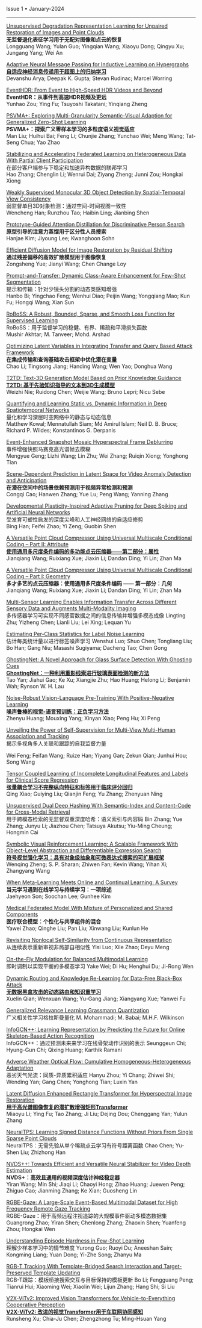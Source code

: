 Issue 1 • January-2024


---



[Unsupervised Degradation Representation Learning for Unpaired Restoration of Images and Point Clouds](https://ieeexplore.ieee.org/document/10738507/)  
**无监督退化表征学习用于无配对图像和点云的恢复**  
Longguang Wang;
Yulan Guo;
Yingqian Wang;
Xiaoyu Dong;
Qingyu Xu;
Jungang Yang;
Wei An

[Adaptive Neural Message Passing for Inductive Learning on Hypergraphs](https://ieeexplore.ieee.org/document/10612216/)  
**[自适应神经消息传递用于超图上的归纳学习](https://mp.weixin.qq.com/s/rXOKTvnUHxcDommbwKpmAg)**  
Devanshu Arya;
Deepak K. Gupta;
Stevan Rudinac;
Marcel Worring


[EventHDR: From Event to High-Speed HDR Videos and Beyond](https://ieeexplore.ieee.org/document/10713104/)  
**EventHDR：从事件到高速HDR视频及更远**  
Yunhao Zou;
Ying Fu;
Tsuyoshi Takatani;
Yinqiang Zheng

 
[PSVMA+: Exploring Multi-Granularity Semantic-Visual Adaption for Generalized Zero-Shot Learning](https://ieeexplore.ieee.org/document/10693541/)  
**PSVMA+：探索广义零样本学习的多粒度语义视觉适应**  
Man Liu;
Huihui Bai;
Feng Li;
Chunjie Zhang;
Yunchao Wei;
Meng Wang;
Tat-Seng Chua;
Yao Zhao



[Stabilizing and Accelerating Federated Learning on Heterogeneous Data With Partial Client Participation](https://ieeexplore.ieee.org/document/10696955/)  
在部分客户端参与下稳定和加速异构数据的联邦学习  
Hao Zhang;
Chenglin Li;
Wenrui Dai;
Ziyang Zheng;
Junni Zou;
Hongkai Xiong



[Weakly Supervised Monocular 3D Object Detection by Spatial-Temporal View Consistency](https://ieeexplore.ieee.org/document/10689672/)  
弱监督单目3D对象检测：通过空间-时间视图一致性  
Wencheng Han;
Runzhou Tao;
Haibin Ling;
Jianbing Shen


[Prototype-Guided Attention Distillation for Discriminative Person Search](https://ieeexplore.ieee.org/document/10681282/)  
**原型引导的注意力蒸馏用于区分性人员搜索**  
Hanjae Kim;
Jiyoung Lee;
Kwanghoon Sohn


[Efficient Diffusion Model for Image Restoration by Residual Shifting](https://ieeexplore.ieee.org/document/10681246/)  
**通过残差偏移的高效扩散模型用于图像恢复**  
Zongsheng Yue;
Jianyi Wang;
Chen Change Loy


[Prompt-and-Transfer: Dynamic Class-Aware Enhancement for Few-Shot Segmentation](https://ieeexplore.ieee.org/document/10681253/)  
提示和传输：针对少镜头分割的动态类感知增强  
Hanbo Bi;
Yingchao Feng;
Wenhui Diao;
Peijin Wang;
Yongqiang Mao;
Kun Fu;
Hongqi Wang;
Xian Sun


[RoBoSS: A Robust, Bounded, Sparse, and Smooth Loss Function for Supervised Learning](https://ieeexplore.ieee.org/document/10685140/)  
RoBoSS：用于监督学习的稳健、有界、稀疏和平滑损失函数  
Mushir Akhtar;
M. Tanveer;
Mohd. Arshad


[Optimizing Latent Variables in Integrating Transfer and Query Based Attack Framework](https://ieeexplore.ieee.org/document/10681296/)  
**在集成传输和查询基础攻击框架中优化潜在变量**  
Chao Li;
Tingsong Jiang;
Handing Wang;
Wen Yao;
Donghua Wang


[T2TD: Text-3D Generation Model Based on Prior Knowledge Guidance](https://ieeexplore.ieee.org/document/10684147/)  
**[T2TD: 基于先验知识指导的文本到3D生成模型](https://mp.weixin.qq.com/s/cZfv4ieTm0ebg33m8jCJzA)**   
Weizhi Nie;
Ruidong Chen;
Weijie Wang;
Bruno Lepri;
Nicu Sebe


[Quantifying and Learning Static vs. Dynamic Information in Deep Spatiotemporal Networks](https://ieeexplore.ieee.org/document/10682100/)  
量化和学习深层时空网络中的静态与动态信息  
Matthew Kowal;
Mennatullah Siam;
Md Amirul Islam;
Neil D. B. Bruce;
Richard P. Wildes;
Konstantinos G. Derpanis


[Event-Enhanced Snapshot Mosaic Hyperspectral Frame Deblurring](https://ieeexplore.ieee.org/document/10684998/)  
事件增强快照马赛克高光谱帧去模糊  
Mengyue Geng;
Lizhi Wang;
Lin Zhu;
Wei Zhang;
Ruiqin Xiong;
Yonghong Tian



[Scene-Dependent Prediction in Latent Space for Video Anomaly Detection and Anticipation](https://ieeexplore.ieee.org/document/10681297/)  
**在潜在空间中的场景依赖预测用于视频异常检测和预测**  
Congqi Cao;
Hanwen Zhang;
Yue Lu;
Peng Wang;
Yanning Zhang


[Developmental Plasticity-Inspired Adaptive Pruning for Deep Spiking and Artificial Neural Networks](https://ieeexplore.ieee.org/document/10691937/)  
受发育可塑性启发的深度尖峰和人工神经网络的自适应修剪  
Bing Han;
Feifei Zhao;
Yi Zeng;
Guobin Shen


[A Versatile Point Cloud Compressor Using Universal Multiscale Conditional Coding – Part II: Attribute](https://ieeexplore.ieee.org/document/10682566/)  
[**使用通用多尺度条件编码的多功能点云压缩器——第二部分：属性**](https://mp.weixin.qq.com/s/T2N8QBwH41sSLdqVnk06pQ)  
Jianqiang Wang;
Ruixiang Xue;
Jiaxin Li;
Dandan Ding;
Yi Lin;
Zhan Ma


[A Versatile Point Cloud Compressor Using Universal Multiscale Conditional Coding – Part I: Geometry](https://ieeexplore.ieee.org/document/10682571/)  
**多才多艺的点云压缩器：使用通用多尺度条件编码 —— 第一部分：几何**  
Jianqiang Wang;
Ruixiang Xue;
Jiaxin Li;
Dandan Ding;
Yi Lin;
Zhan Ma


[Multi-Sensor Learning Enables Information Transfer Across Different Sensory Data and Augments Multi-Modality Imaging](https://ieeexplore.ieee.org/document/10685142/)  
多传感器学习可实现不同感官数据之间的信息传输并增强多模态成像
Lingting Zhu;
Yizheng Chen;
Lianli Liu;
Lei Xing;
Lequan Yu


[Estimating Per-Class Statistics for Label Noise Learning](https://ieeexplore.ieee.org/document/10689264/)  
估计每类统计量以进行标签噪声学习
Wenshui Luo;
Shuo Chen;
Tongliang Liu;
Bo Han;
Gang Niu;
Masashi Sugiyama;
Dacheng Tao;
Chen Gong


[GhostingNet: A Novel Approach for Glass Surface Detection With Ghosting Cues](https://ieeexplore.ieee.org/document/10684046/)  
**[GhostingNet：一种利用重影线索进行玻璃表面检测的新方法](https://mp.weixin.qq.com/s/bxiZsB9qV2rG7JUWIdYKrA)**   
Tao Yan;
Jiahui Gao;
Ke Xu;
Xiangjie Zhu;
Hao Huang;
Helong Li;
Benjamin Wah;
Rynson W. H. Lau


[Noise-Robust Vision-Language Pre-Training With Positive-Negative Learning](https://ieeexplore.ieee.org/document/10684058/)  
**[噪声鲁棒的视觉-语言预训练：正负学习方法](https://mp.weixin.qq.com/s/k_BUofw37psm2Rdvf14jGQ)**   
Zhenyu Huang;
Mouxing Yang;
Xinyan Xiao;
Peng Hu;
Xi Peng


[Unveiling the Power of Self-Supervision for Multi-View Multi-Human Association and Tracking](https://ieeexplore.ieee.org/document/10684138/)  
揭示多视角多人关联和跟踪的自我监督力量

Wei Feng;
Feifan Wang;
Ruize Han;
Yiyang Gan;
Zekun Qian;
Junhui Hou;
Song Wang


[Tensor Coupled Learning of Incomplete Longitudinal Features and Labels for Clinical Score Regression](https://ieeexplore.ieee.org/document/10700983/)  
**[张量耦合学习不完整纵向特征和标签用于临床评分回归](https://mp.weixin.qq.com/s/3kQxuHRSKoS-M3PAoZv8bA)**   
Qing Xiao;
Guiying Liu;
Qianjin Feng;
Yu Zhang;
Zhenyuan Ning


[Unsupervised Dual Deep Hashing With Semantic-Index and Content-Code for Cross-Modal Retrieval](https://ieeexplore.ieee.org/document/10689647/)  
用于跨模态检索的无监督双重深度哈希：语义索引与内容码
Bin Zhang;
Yue Zhang;
Junyu Li;
Jiazhou Chen;
Tatsuya Akutsu;
Yiu-Ming Cheung;
Hongmin Cai



[Symbolic Visual Reinforcement Learning: A Scalable Framework With Object-Level Abstraction and Differentiable Expression Search](https://ieeexplore.ieee.org/document/10694733/)  
**[符号视觉强化学习：具有对象级抽象和可微表达式搜索的可扩展框架](https://mp.weixin.qq.com/s/1IaC_Skc1aZqEiKHoIt0ng)**   
Wenqing Zheng;
S. P. Sharan;
Zhiwen Fan;
Kevin Wang;
Yihan Xi;
Zhangyang Wang


[When Meta-Learning Meets Online and Continual Learning: A Survey](https://ieeexplore.ieee.org/document/10684017/)  
**当元学习遇到在线学习与持续学习：一项综述**   
Jaehyeon Son;
Soochan Lee;
Gunhee Kim


[Medical Federated Model With Mixture of Personalized and Shared Components](https://ieeexplore.ieee.org/document/10697408/)  
**医疗联合模型：个性化与共享组件的混合**   
Yawei Zhao;
Qinghe Liu;
Pan Liu;
Xinwang Liu;
Kunlun He


[Revisiting Nonlocal Self-Similarity from Continuous Representation](https://ieeexplore.ieee.org/document/10684569/)  
从连续表示重新审视非局部自相似性
Yisi Luo;
Xile Zhao;
Deyu Meng



[On-the-Fly Modulation for Balanced Multimodal Learning](https://ieeexplore.ieee.org/document/10694738/)  
即时调制以实现平衡的多模态学习
Yake Wei;
Di Hu;
Henghui Du;
Ji-Rong Wen


[Dynamic Routing and Knowledge Re-Learning for Data-Free Black-Box Attack](https://ieeexplore.ieee.org/document/10697391/)  
**[无数据黑盒攻击的动态路由和知识重学习](https://mp.weixin.qq.com/s/-1SBUTkZbxNvQrZr_VUBJg)**   
Xuelin Qian;
Wenxuan Wang;
Yu-Gang Jiang;
Xiangyang Xue;
Yanwei Fu


[Generalized Relevance Learning Grassmann Quantization](https://ieeexplore.ieee.org/document/10689384/)  
广义相关性学习格拉斯曼量化
M. Mohammadi;
M. Babai;
M.H.F. Wilkinson



[InfoGCN++: Learning Representation by Predicting the Future for Online Skeleton-Based Action Recognition](https://ieeexplore.ieee.org/document/10694798/)  
InfoGCN++：通过预测未来来学习在线骨架动作识别的表示
Seunggeun Chi;
Hyung-Gun Chi;
Qixing Huang;
Karthik Ramani


[Adverse Weather Optical Flow: Cumulative Homogeneous-Heterogeneous Adaptation](https://ieeexplore.ieee.org/document/10689387/)  
恶劣天气光流：同质-异质累积适应
Hanyu Zhou;
Yi Chang;
Zhiwei Shi;
Wending Yan;
Gang Chen;
Yonghong Tian;
Luxin Yan



[Latent Diffusion Enhanced Rectangle Transformer for Hyperspectral Image Restoration](https://ieeexplore.ieee.org/document/10713101/)  
**[用于高光谱图像恢复的潜扩散增强矩形Transformer](https://mp.weixin.qq.com/s/POk1nlGLvjhJ6Zg2n1tJAA)**  
Miaoyu Li;
Ying Fu;
Tao Zhang;
Ji Liu;
Dejing Dou;
Chenggang Yan;
Yulun Zhang


[NeuralTPS: Learning Signed Distance Functions Without Priors From Single Sparse Point Clouds](https://ieeexplore.ieee.org/document/10707197/)  
NeuralTPS：无需先验从单个稀疏点云学习有符号距离函数
Chao Chen;
Yu-Shen Liu;
Zhizhong Han


[NVDS++: Towards Efficient and Versatile Neural Stabilizer for Video Depth Estimation](https://ieeexplore.ieee.org/document/10707178/)  
**NVDS+：高效且通用的视频深度估计神经稳定器**   
Yiran Wang;
Min Shi;
Jiaqi Li;
Chaoyi Hong;
Zihao Huang;
Juewen Peng;
Zhiguo Cao;
Jianming Zhang;
Ke Xian;
Guosheng Lin



[RGBE-Gaze: A Large-Scale Event-Based Multimodal Dataset for High Frequency Remote Gaze Tracking](https://ieeexplore.ieee.org/document/10706089/)  
RGBE-Gaze：用于高频远程注视追踪的大规模事件驱动多模态数据集
Guangrong Zhao;
Yiran Shen;
Chenlong Zhang;
Zhaoxin Shen;
Yuanfeng Zhou;
Hongkai Wen


[Understanding Episode Hardness in Few-Shot Learning](https://ieeexplore.ieee.org/document/10707331/)  
理解少样本学习中的情节难度
Yurong Guo;
Ruoyi Du;
Aneeshan Sain;
Kongming Liang;
Yuan Dong;
Yi-Zhe Song;
Zhanyu Ma



[RGB-T Tracking With Template-Bridged Search Interaction and Target-Preserved Template Updating](https://ieeexplore.ieee.org/document/10706882/)  
RGB-T跟踪：模板桥接搜索交互与目标保持的模板更新
Bo Li;
Fengguang Peng;
Tianrui Hui;
Xiaoming Wei;
Xiaolin Wei;
Lijun Zhang;
Hang Shi;
Si Liu


[V2X-ViTv2: Improved Vision Transformers for Vehicle-to-Everything Cooperative Perception](https://ieeexplore.ieee.org/document/10715696/)  
**[V2X-ViTv2: 改进的视觉Transformer用于车联网协同感知](https://mp.weixin.qq.com/s/wi6RqNeFp9ikcxiWmWN1qw)**   
Runsheng Xu;
Chia-Ju Chen;
Zhengzhong Tu;
Ming-Hsuan Yang
